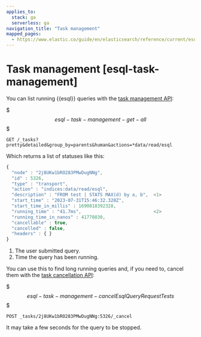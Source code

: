 ```yaml
---
applies_to:
  stack: ga
  serverless: ga
navigation_title: "Task management"
mapped_pages:
  - https://www.elastic.co/guide/en/elasticsearch/reference/current/esql-task-management.html
---
```




# Task management [esql-task-management]


You can list running {{esql}} queries with the [task management API](https://www.elastic.co/docs/api/doc/elasticsearch/group/endpoint-tasks):

$$$esql-task-management-get-all$$$

```console
GET /_tasks?pretty&detailed&group_by=parents&human&actions=*data/read/esql
```

Which returns a list of statuses like this:

```js
{
  "node" : "2j8UKw1bRO283PMwDugNNg",
  "id" : 5326,
  "type" : "transport",
  "action" : "indices:data/read/esql",
  "description" : "FROM test | STATS MAX(d) by a, b",  <1>
  "start_time" : "2023-07-31T15:46:32.328Z",
  "start_time_in_millis" : 1690818392328,
  "running_time" : "41.7ms",                           <2>
  "running_time_in_nanos" : 41770830,
  "cancellable" : true,
  "cancelled" : false,
  "headers" : { }
}
```

1. The user submitted query.
2. Time the query has been running.


You can use this to find long running queries and, if you need to, cancel them with the [task cancellation API](https://www.elastic.co/docs/api/doc/elasticsearch/group/endpoint-tasks#task-cancellation):

$$$esql-task-management-cancelEsqlQueryRequestTests$$$

```console
POST _tasks/2j8UKw1bRO283PMwDugNNg:5326/_cancel
```

It may take a few seconds for the query to be stopped.

